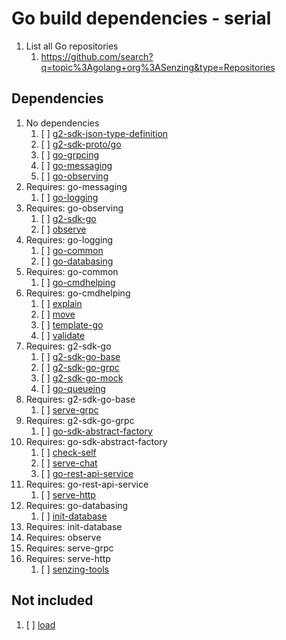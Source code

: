 # Go build dependencies - serial

1. List all Go repositories
    1. <https://github.com/search?q=topic%3Agolang+org%3ASenzing&type=Repositories>

## Dependencies

1. No dependencies
    1. [ ] [g2-sdk-json-type-definition](https://github.com/senzing-garage/g2-sdk-json-type-definition)
    1. [ ] [g2-sdk-proto/go](https://github.com/senzing-garage/g2-sdk-proto/go)
    1. [ ] [go-grpcing](https://github.com/senzing-garage/go-grpcing)
    1. [ ] [go-messaging](https://github.com/senzing-garage/go-messaging)
    1. [ ] [go-observing](https://github.com/senzing-garage/go-observing)
1. Requires: go-messaging
    1. [ ] [go-logging](https://github.com/senzing-garage/go-logging)
1. Requires: go-observing
    1. [ ] [g2-sdk-go](https://github.com/senzing-garage/g2-sdk-go)
    1. [ ] [observe](https://github.com/senzing-garage/observe)
1. Requires: go-logging
    1. [ ] [go-common](https://github.com/senzing-garage/go-common)
    1. [ ] [go-databasing](https://github.com/senzing-garage/go-databasing)
1. Requires: go-common
    1. [ ] [go-cmdhelping](https://github.com/senzing-garage/go-cmdhelping)
1. Requires: go-cmdhelping
    1. [ ] [explain](https://github.com/senzing-garage/explain)
    1. [ ] [move](https://github.com/senzing-garage/move)
    1. [ ] [template-go](https://github.com/senzing-garage/template-go)
    1. [ ] [validate](https://github.com/senzing-garage/validate)
1. Requires: g2-sdk-go
    1. [ ] [g2-sdk-go-base](https://github.com/senzing-garage/g2-sdk-go-base)
    1. [ ] [g2-sdk-go-grpc](https://github.com/senzing-garage/g2-sdk-go-grpc)
    1. [ ] [g2-sdk-go-mock](https://github.com/senzing-garage/g2-sdk-go-mock)
    1. [ ] [go-queueing](https://github.com/senzing-garage/go-queueing)
1. Requires: g2-sdk-go-base
    1. [ ] [serve-grpc](https://github.com/senzing-garage/serve-grpc)
1. Requires: g2-sdk-go-grpc
    1. [ ] [go-sdk-abstract-factory](https://github.com/senzing-garage/go-sdk-abstract-factory)
1. Requires: go-sdk-abstract-factory
    1. [ ] [check-self](https://github.com/senzing-garage/check-self)
    1. [ ] [serve-chat](https://github.com/senzing-garage/serve-chat)
    1. [ ] [go-rest-api-service](https://github.com/senzing-garage/go-rest-api-service)
1. Requires: go-rest-api-service
    1. [ ] [serve-http](https://github.com/senzing-garage/serve-http)
1. Requires: go-databasing
    1. [ ] [init-database](https://github.com/senzing-garage/init-database)
1. Requires: init-database
1. Requires: observe
1. Requires: serve-grpc
1. Requires: serve-http
    1. [ ] [senzing-tools](https://github.com/senzing-garage/senzing-tools)

## Not included

1. [ ] [load](https://github.com/senzing-garage/load)
